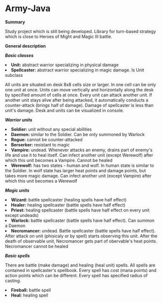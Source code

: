 # Army-Java

<b>Summary</b>

Study project which is still being developed.
Library for turn-based strategy which is close to Heroes of Might and Magic III battle.

<b>General description</b>

<b><i>Basic classes</i></b>
<li><b>Unit:</b> abstract warrior specializing in physical damage</li>
<li><b>Spellcaster:</b> abstract warrior specializing in magic damage. Is Unit subclass</li>

All units are situated on desk 8x8 cells size or larger.
In one cell can be only one unit at once.
Units can move vertically and horizontally along the desk by specified amount of cells at once.
Every unit can attack another unit.
If another unit stays alive after being attacked, it automatically conducts a counter-attack (brings half of damage).
Damage of spellcaster is less than unit's damage.
Desk and units can be visualized in console.

<b><i>Warrior units</i></b>
<li><b>Soldier:</b> unit without any special abilities</li>
<li><b>Daemon:</b> similar to the Soldier. Can be only summoned by Warlock</li>
<li><b>Rogue:</b> cannot be counter-attacked</li>
<li><b>Berserker:</b> resistant to magic</li>
<li><b>Vampire:</b> undead. Whenever attacks an enemy, drains part of enemy's life and use it to heal itself. Can infect another unit (except Werewolf) after which this unit becomes a Vampire. Cannot be healed </li>
<li><b>Werewolf:</b> has two states - human and wolf. In human state is similar to the Soldier. In wolf state has larger heat points and damage points, but takes more magic damage. Can infect another unit (except Vampire) after which this unit becomes a Werewolf</li>

<b><i>Magic units</i></b>
<li><b>Wizard:</b> battle spellcaster (healing spells have half effect)</li>
<li><b>Healer:</b> healing spellcaster (battle spells have half effect)</li>
<li><b>Priest:</b> healing spellcaster (battle spells have half effect on every unit except undeads)</li>
<li><b>Warlock:</b> battle spellcaster (battle spells have half effect). Can summon a Daemon</li>
<li><b>Necromancer:</b> undead. Battle spellcaster (battle spells have half effect). After attack on unit (phisicaly or by spell) starts observing this unit. After the death of observable unit, Necromancer gets part of obervable's heat points. Necromancer cannot be healed</li>

<b><i>Basic spells</i></b>

There are battle (make damage) and healing (heal unit) spells. 
All spells are contained in spellcaster's spellbook.
Every spell has cost (mana points) and action points which can be different.
Every spell has specified radius of casting.

<li><b>Fireball:</b> battle spell</li>
<li><b>Heal:</b> healing spell</li>





